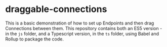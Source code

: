 # draggable-connections

This is a basic demonstration of how to set up Endpoints and then drag Connections between them. This repository contains both an ES5 version - in the `js` folder, and a Typescript version, in the `ts` folder, using Babel and Rollup to package the code. 
